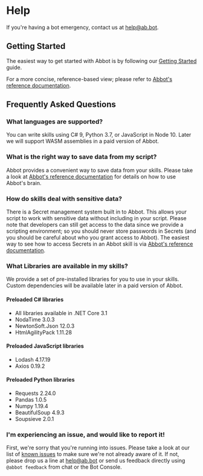 # Help

If you're having a bot emergency, contact us at <a href="mailto:help@ab.bot">help@ab.bot</a>.

## Getting Started
The easiest way to get started with Abbot is by following our [Getting Started](guides) guide.

For a more concise, reference-based view; please refer to [Abbot's reference documentation](reference).

## Frequently Asked Questions

### What languages are supported?
You can write skills using C# 9, Python 3.7, or JavaScript in Node 10.
Later we will support WASM assemblies in a paid version of Abbot.

### What is the right way to save data from my script?
Abbot provides a convenient way to save data from your skills. Please take a look at [Abbot's reference documentation](reference) for details on how to use Abbot's brain.

### How do skills deal with sensitive data?
There is a Secret management system built in to Abbot. This allows your script to work with sensitive data without including in your script. Please note that developers can still get access to the data since we provide a scripting environment; so you should never store passwords in Secrets (and you should be careful about who you grant access to Abbot). The easiest way to see how to access Secrets in an Abbot skill is via [Abbot's reference documentation](reference).

### What Libraries are available in my skills?

We provide a set of pre-installed libraries for you to use in your skills.
Custom dependencies will be available later in a paid version of Abbot.

#### Preloaded C# libraries
  * All libraries available in .NET Core 3.1
  * NodaTime 3.0.3
  * NewtonSoft.Json 12.0.3
  * HtmlAgilityPack 1.11.28

#### Preloaded JavaScript libraries
  * Lodash 4.17.19
  * Axios 0.19.2

#### Preloaded Python libraries
   * Requests 2.24.0
   * Pandas 1.0.5
   * Numpy 1.19.4
   * BeautifulSoup 4.9.3
   * Soupsieve 2.0.1

### I'm experiencing an issue, and would like to report it!
First, we're sorry that you're running into issues. Please take a look at our list of [known issues](knownissues) to make sure we're not already aware of it. If not, please drop us a line at <a href="mailto:help@ab.bot">help@ab.bot</a> or send us feedback directly using `@abbot feedback` from chat or the Bot Console.
